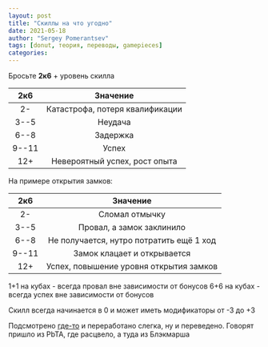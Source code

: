 ```yaml
---
layout: post
title: "Скиллы на что угодно"
date: 2021-05-18
author: "Sergey Pomerantsev"
tags: [donut, теория, переводы, gamepieces]
categories:
---
```


Бросьте **2к6** + уровень скилла

| 2к6 | Значение |
|:-:|:-:|
| 2- | Катастрофа, потеря квалификации |
| 3--5 | Неудача |
| 6--8 | Задержка |
| 9--11 | Успех |
| 12+ | Невероятный успех, рост опыта |

На примере открытия замков:

| 2к6 | Значение |
|:-:|:-:|
| 2- | Сломал отмычку |
| 3--5 | Провал, а замок заклинило |
| 6--8 | Не получается, нутро потратить ещё 1 ход |
| 9--11 | Замок клацает и открывается |
| 12+ | Успех, повышение уровня открытия замков |

1+1 на кубах - всегда провал вне зависимости от бонусов
6+6 на кубах - всегда успех вне зависимости от бонусов

Скилл всегда начинается в 0 и может иметь модификаторы от -3 до +3

Подсмотрено [где-то](http://gamepieces.blogspot.com/2013/10/dangerous-time-house-rules.html) и переработано слегка, ну и переведено. Говорят пришло из PbTA, где расцвело, а туда из Блэкмарша
